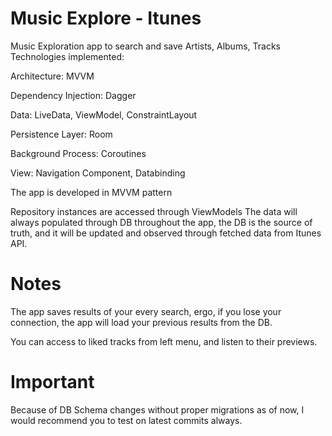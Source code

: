 # Music Explore - Itunes
Music Exploration app to search and save Artists, Albums, Tracks
Technologies implemented:

Architecture: MVVM

Dependency Injection: Dagger

Data: LiveData, ViewModel, ConstraintLayout

Persistence Layer: Room

Background Process: Coroutines

View: Navigation Component, Databinding

The app is developed in MVVM pattern

Repository instances are accessed through ViewModels
The data will always populated through DB throughout the app, the DB is the source of truth,
and it will be updated and observed through fetched data from Itunes API.

# Notes
The app saves results of your every search, ergo, if you lose your connection, the app will
load your previous results from the DB.

You can access to liked tracks from left menu, and listen to their previews.

# Important
Because of DB Schema changes without proper migrations as of now, I would recommend you to test on latest commits always.
